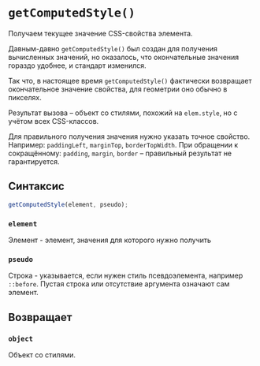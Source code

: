 # `getComputedStyle()`

Получаем текущее значение CSS-свойства элемента.

Давным-давно `getComputedStyle()` был создан для получения вычисленных значений, но оказалось, что окончательные значения гораздо удобнее, и стандарт изменился.

Так что, в настоящее время `getComputedStyle()` фактически возвращает окончательное значение свойства, для геометрии оно обычно в пикселях.

Результат вызова – объект со стилями, похожий на `elem.style`, но с учётом всех CSS-классов.

Для правильного получения значения нужно указать точное свойство. Например: `paddingLeft`, `marginTop`, `borderTopWidth`. При обращении к сокращённому: `padding`, `margin`, `border` – правильный результат не гарантируется.

## Синтаксис

```js
getComputedStyle(element, pseudo);
```

### `element`

Элемент - элемент, значения для которого нужно получить

### `pseudo`

Строка - указывается, если нужен стиль псевдоэлемента, например `::before`. Пустая строка или отсутствие аргумента означают сам элемент.

## Возвращает

### `object`

Объект со стилями.
